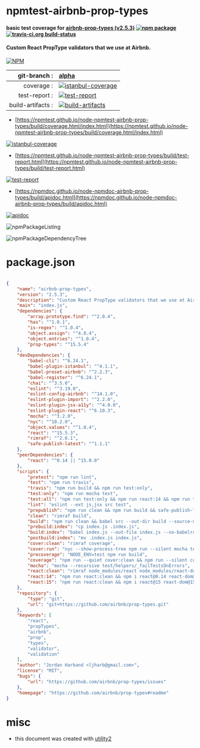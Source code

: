 # npmtest-airbnb-prop-types

#### basic test coverage for  [airbnb-prop-types (v2.5.3)](https://github.com/airbnb/prop-types#readme)  [![npm package](https://img.shields.io/npm/v/npmtest-airbnb-prop-types.svg?style=flat-square)](https://www.npmjs.org/package/npmtest-airbnb-prop-types) [![travis-ci.org build-status](https://api.travis-ci.org/npmtest/node-npmtest-airbnb-prop-types.svg)](https://travis-ci.org/npmtest/node-npmtest-airbnb-prop-types)

#### Custom React PropType validators that we use at Airbnb.

[![NPM](https://nodei.co/npm/airbnb-prop-types.png?downloads=true&downloadRank=true&stars=true)](https://www.npmjs.com/package/airbnb-prop-types)

| git-branch : | [alpha](https://github.com/npmtest/node-npmtest-airbnb-prop-types/tree/alpha)|
|--:|:--|
| coverage : | [![istanbul-coverage](https://npmtest.github.io/node-npmtest-airbnb-prop-types/build/coverage.badge.svg)](https://npmtest.github.io/node-npmtest-airbnb-prop-types/build/coverage.html/index.html)|
| test-report : | [![test-report](https://npmtest.github.io/node-npmtest-airbnb-prop-types/build/test-report.badge.svg)](https://npmtest.github.io/node-npmtest-airbnb-prop-types/build/test-report.html)|
| build-artifacts : | [![build-artifacts](https://npmtest.github.io/node-npmtest-airbnb-prop-types/glyphicons_144_folder_open.png)](https://github.com/npmtest/node-npmtest-airbnb-prop-types/tree/gh-pages/build)|

- [https://npmtest.github.io/node-npmtest-airbnb-prop-types/build/coverage.html/index.html](https://npmtest.github.io/node-npmtest-airbnb-prop-types/build/coverage.html/index.html)

[![istanbul-coverage](https://npmtest.github.io/node-npmtest-airbnb-prop-types/build/screenCapture.buildCi.browser.%252Ftmp%252Fbuild%252Fcoverage.lib.html.png)](https://npmtest.github.io/node-npmtest-airbnb-prop-types/build/coverage.html/index.html)

- [https://npmtest.github.io/node-npmtest-airbnb-prop-types/build/test-report.html](https://npmtest.github.io/node-npmtest-airbnb-prop-types/build/test-report.html)

[![test-report](https://npmtest.github.io/node-npmtest-airbnb-prop-types/build/screenCapture.buildCi.browser.%252Ftmp%252Fbuild%252Ftest-report.html.png)](https://npmtest.github.io/node-npmtest-airbnb-prop-types/build/test-report.html)

- [https://npmdoc.github.io/node-npmdoc-airbnb-prop-types/build/apidoc.html](https://npmdoc.github.io/node-npmdoc-airbnb-prop-types/build/apidoc.html)

[![apidoc](https://npmdoc.github.io/node-npmdoc-airbnb-prop-types/build/screenCapture.buildCi.browser.%252Ftmp%252Fbuild%252Fapidoc.html.png)](https://npmdoc.github.io/node-npmdoc-airbnb-prop-types/build/apidoc.html)

![npmPackageListing](https://npmtest.github.io/node-npmtest-airbnb-prop-types/build/screenCapture.npmPackageListing.svg)

![npmPackageDependencyTree](https://npmtest.github.io/node-npmtest-airbnb-prop-types/build/screenCapture.npmPackageDependencyTree.svg)



# package.json

```json

{
    "name": "airbnb-prop-types",
    "version": "2.5.3",
    "description": "Custom React PropType validators that we use at Airbnb.",
    "main": "index.js",
    "dependencies": {
        "array.prototype.find": "^2.0.4",
        "has": "^1.0.1",
        "is-regex": "^1.0.4",
        "object.assign": "^4.0.4",
        "object.entries": "^1.0.4",
        "prop-types": "^15.5.4"
    },
    "devDependencies": {
        "babel-cli": "^6.24.1",
        "babel-plugin-istanbul": "^4.1.1",
        "babel-preset-airbnb": "^2.2.3",
        "babel-register": "^6.24.1",
        "chai": "^3.5.0",
        "eslint": "^3.19.0",
        "eslint-config-airbnb": "^14.1.0",
        "eslint-plugin-import": "^2.2.0",
        "eslint-plugin-jsx-a11y": "^4.0.0",
        "eslint-plugin-react": "^6.10.3",
        "mocha": "^3.2.0",
        "nyc": "^10.2.0",
        "object.values": "^1.0.4",
        "react": "^15.5.3",
        "rimraf": "^2.6.1",
        "safe-publish-latest": "^1.1.1"
    },
    "peerDependencies": {
        "react": "^0.14 || ^15.0.0"
    },
    "scripts": {
        "pretest": "npm run lint",
        "test": "npm run travis",
        "travis": "npm run build && npm run test:only",
        "test:only": "npm run mocha test",
        "test:all": "npm run test:only && npm run react:14 && npm run test:only && npm run react:15 && npm run test:only",
        "lint": "eslint --ext js,jsx src test",
        "prepublish": "npm run clean && npm run build && safe-publish-latest",
        "clean": "rimraf build",
        "build": "npm run clean && babel src --out-dir build --source-maps && npm run build:index",
        "prebuild:index": "cp index.js .index.js",
        "build:index": "babel index.js --out-file index.js --no-babelrc --source-maps",
        "postbuild:index": "mv .index.js index.js",
        "cover:clean": "rimraf coverage",
        "cover:run": "nyc --show-process-tree npm run --silent mocha test -- --reporter=dot",
        "precoverage": "NODE_ENV=test npm run build",
        "coverage": "npm run --quiet cover:clean && npm run --silent cover:run",
        "mocha": "mocha --recursive test/helpers/_failTestsOnErrors",
        "react:clean": "rimraf node_modules/react node_modules/react-dom node_modules/react-addons-test-utils",
        "react:14": "npm run react:clean && npm i react@0.14 react-dom@0.14 react-addons-test-utils@0.14",
        "react:15": "npm run react:clean && npm i react@15 react-dom@15 react-addons-test-utils@15"
    },
    "repository": {
        "type": "git",
        "url": "git+https://github.com/airbnb/prop-types.git"
    },
    "keywords": [
        "react",
        "propTypes",
        "airbnb",
        "prop",
        "types",
        "validator",
        "validation"
    ],
    "author": "Jordan Harband <ljharb@gmail.com>",
    "license": "MIT",
    "bugs": {
        "url": "https://github.com/airbnb/prop-types/issues"
    },
    "homepage": "https://github.com/airbnb/prop-types#readme"
}
```



# misc
- this document was created with [utility2](https://github.com/kaizhu256/node-utility2)
